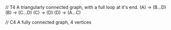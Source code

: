 // T4
A triangularly connected graph, with a full loop at it's end.
(A) -> (B...D)
(B) -> (C...D)
(C) -> (D)
(D) -> (A...C)

// C4
A fully connected graph, 4 vertices
